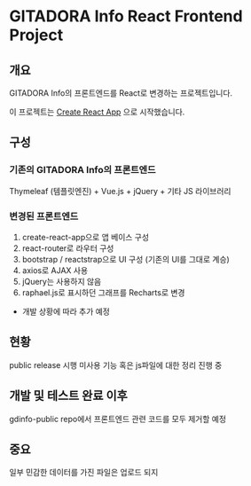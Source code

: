 # GITADORA Info React Frontend Project

## 개요

GITADORA Info의 프론트엔드를 React로 변경하는 프로젝트입니다.

이 프로젝트는 [Create React App](https://github.com/facebook/create-react-app) 으로 시작했습니다.

## 구성

### 기존의 GITADORA Info의 프론트엔드

Thymeleaf (템플릿엔진) + Vue.js + jQuery + 기타 JS 라이브러리

### 변경된 프론트엔드

1) create-react-app으로 앱 베이스 구성
2) react-router로 라우터 구성
3) bootstrap / reactstrap으로 UI 구성 (기존의 UI를 그대로 계승)
4) axios로 AJAX 사용
5) jQuery는 사용하지 않음
6) raphael.js로 표시하던 그래프를 Recharts로 변경
* 개발 상황에 따라 추가 예정

## 현황

public release 시행
미사용 기능 혹은 js파일에 대한 정리 진행 중

## 개발 및 테스트 완료 이후

gdinfo-public repo에서 프론트엔드 관련 코드를 모두 제거할 예정

## 중요

일부 민감한 데이터를 가진 파일은 업로드 되지 
